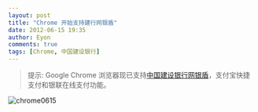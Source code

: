 ```yaml
---
layout: post
title: "Chrome 开始支持建行网银盾"
date: 2012-06-15 19:35
author: Eyon
comments: true
tags: [Chrome, 中国建设银行]
---
```



>提示: Google Chrome 浏览器现已支持[中国建设银行网银盾](http://www.ccb.com/cn/jump/download.htm)，支付宝快捷支付和银联在线支付功能。





![](http://chromipic.b0.upaiyun.com/uploads/2012/06/chrome0615.jpg "chrome0615")
